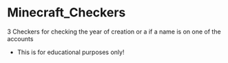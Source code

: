 # Minecraft_Checkers
3 Checkers for checking the year of creation or a if a name is on one of the accounts

- This is for educational purposes only!
